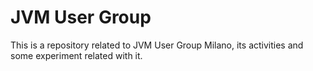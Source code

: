 # JVM User Group
This is a repository related to JVM User Group Milano, its activities 
and some experiment related with it.
